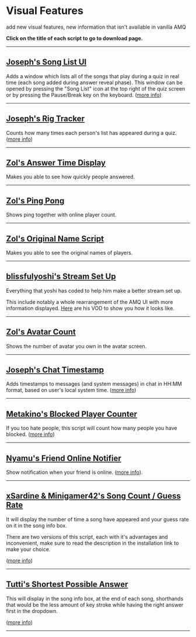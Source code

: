 # **Visual Features**

add new visual features, new information that isn't available in vanilla AMQ

**Click on the title of each script to go to download page.**

---

## [Joseph's Song List UI](https://github.com/TheJoseph98/AMQ-Scripts/raw/master/amqSongListUI.user.js)

Adds a window which lists all of the songs that play during a quiz in real time (each song added during answer reveal phase). This window can be opened by pressing the "Song List" icon at the top right of the quiz screen or by pressing the Pause/Break key on the keyboard. ([more info](https://github.com/TheJoseph98/AMQ-Scripts#song-list-ui-amqsonglistuiuserjs))

---

## [Joseph's Rig Tracker](https://github.com/TheJoseph98/AMQ-Scripts/raw/master/amqRigTracker.user.js)

Counts how many times each person's list has appeared during a quiz. ([more info](https://github.com/TheJoseph98/AMQ-Scripts#rig-tracker-amqrigtrackeruserjs))

---

## [Zol's Answer Time Display](https://github.com/amq-script-project/AMQ-Scripts/raw/master/gameplay/amqPlayerAnswerTimeDisplay.user.js)

Makes you able to see how quickly people answered.

---

## [Zol's Ping Pong](https://github.com/amq-script-project/AMQ-Scripts/raw/master/gameplay/amqShowPingPong.user.js)

Shows ping together with online player count.

---

## [Zol's Original Name Script](https://github.com/amq-script-project/AMQ-Scripts/raw/master/gameplay/amqShowOriginalName.user.js)

Makes you able to see the original names of players.

---

## [blissfulyoshi's Stream Set Up](https://github.com/blissfulyoshi/AMQ-UI-Rearranger)

Everything that yoshi has coded to help him make a better stream set up.

This include notably a whole rearrangement of the AMQ UI with more information displayed. [Here](https://www.twitch.tv/blissfulyoshi/videos) are his VOD to show you how it looks like.

---

## [Zol's Avatar Count](https://github.com/amq-script-project/AMQ-Scripts/raw/master/gameplay/amqAvatarCount.user.js)

Shows the number of avatar you own in the avatar screen.

---

## [Joseph's Chat Timestamp](https://github.com/TheJoseph98/AMQ-Scripts/raw/master/amqChatTimestamps.user.js)

Adds timestamps to messages (and system messages) in chat in HH:MM format, based on user's local system time. ([more info](https://github.com/TheJoseph98/AMQ-Scripts#chat-timestamps-amqchattimestampsuserjs))

---

## [Metakino's Blocked Player Counter](https://github.com/Metakino/AMQ-MetakinoScript/raw/master/AMQ%20Blocked%20Count.user.js)

If you too hate people, this script will count how many people you have blocked.
 ([more info](https://github.com/Metakino/AMQ-MetakinoScript#blocked-players-counter))

---

## [Nyamu's Friend Online Notifier](https://github.com/nyamu-amq/amq_scripts/raw/master/amqFriendOnlineNotifier.user.js)

Show notification when your friend is online. ([more info](https://github.com/nyamu-amq/amq_scripts#amqfriendonlinenotifieruserjs)).

---

## [xSardine & Minigamer42's Song Count / Guess Rate](https://github.com/xSardine/AMQ-Stuff/tree/main/songCountGuessRate)

It will display the number of time a song have appeared and your guess rate on it in the song info box.

There are two versions of this script, each with it's advantages and inconvenient, make sure to read the description in the installation link to make your choice.

 ([more info](https://github.com/xSardine/AMQ-Stuff/tree/main/songCountGuessRate#song-count--guess-rate))

---

## [Tutti's Shortest Possible Answer](https://github.com/tutti-amq/amq-scripts/raw/main/animeShortcuts.user.js)

This will display in the song info box, at the end of each song, shorthands that would be the less amount of key stroke while having the right answer first in the dropdown.

([more info](https://github.com/tutti-amq/amq-scripts#amq-scripts))

---
